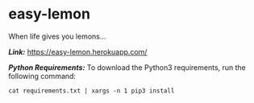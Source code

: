 # easy-lemon
When life gives you lemons...

***Link:***
https://easy-lemon.herokuapp.com/

***Python Requirements:***
To download the Python3 requirements, run the following command:
```
cat requirements.txt | xargs -n 1 pip3 install
```



